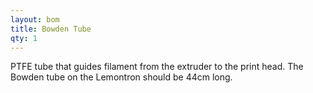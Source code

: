 ```yaml
---
layout: bom
title: Bowden Tube
qty: 1
---
```


PTFE tube that guides filament from the extruder to the print head. The Bowden tube on the Lemontron
should be 44cm long.